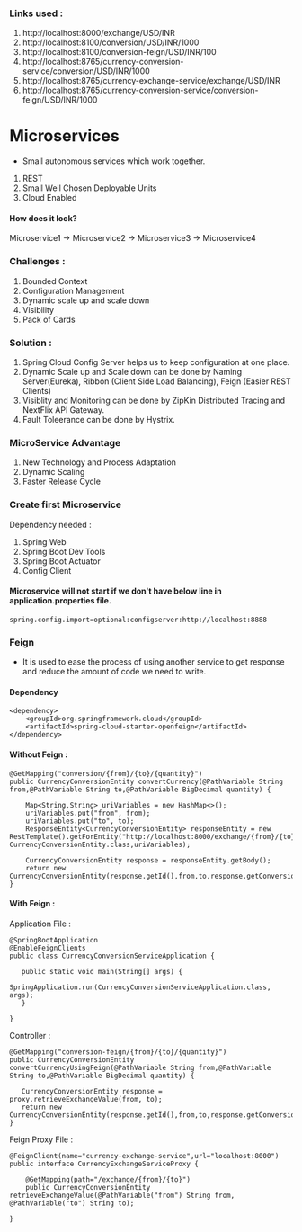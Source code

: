 ### Links used :
1. http://localhost:8000/exchange/USD/INR
2. http://localhost:8100/conversion/USD/INR/1000
3. http://localhost:8100/conversion-feign/USD/INR/100
4. http://localhost:8765/currency-conversion-service/conversion/USD/INR/1000
5. http://localhost:8765/currency-exchange-service/exchange/USD/INR
6. http://localhost:8765/currency-conversion-service/conversion-feign/USD/INR/1000

# Microservices

- Small autonomous services which work together.

1. REST
2. Small Well Chosen Deployable Units
3. Cloud Enabled

#### How does it look?
Microservice1 -> Microservice2 -> Microservice3 -> Microservice4

### Challenges : 
1. Bounded Context
2. Configuration Management
3. Dynamic scale up and scale down
4. Visibility
5. Pack of Cards

### Solution : 
1. Spring Cloud Config Server helps us to keep configuration at one place.
2. Dynamic Scale up and Scale down can be done by Naming Server(Eureka), Ribbon (Client Side Load Balancing), Feign (Easier REST Clients)
3. Visiblity and Monitoring can be done by ZipKin Distributed Tracing and NextFlix API Gateway.
4. Fault Toleerance can be done by Hystrix.

### MicroService Advantage
1. New Technology and Process Adaptation
2. Dynamic Scaling
3. Faster Release Cycle


### Create first Microservice

Dependency needed : 
1. Spring Web
2. Spring Boot Dev Tools
3. Spring Boot Actuator
4. Config Client

#### Microservice will not start if we don't have below line in application.properties file.
```
spring.config.import=optional:configserver:http://localhost:8888
```

### Feign 
 - It is used to ease the process of using another service to get response and reduce the amount of code we need to write.
 
#### Dependency
```
<dependency>
	<groupId>org.springframework.cloud</groupId>
	<artifactId>spring-cloud-starter-openfeign</artifactId>
</dependency>
```

#### Without Feign : 
```
@GetMapping("conversion/{from}/{to}/{quantity}")
public CurrencyConversionEntity convertCurrency(@PathVariable String from,@PathVariable String to,@PathVariable BigDecimal quantity) {

	Map<String,String> uriVariables = new HashMap<>();
	uriVariables.put("from", from);
	uriVariables.put("to", to);
	ResponseEntity<CurrencyConversionEntity> responseEntity = new RestTemplate().getForEntity("http://localhost:8000/exchange/{from}/{to}", CurrencyConversionEntity.class,uriVariables);

	CurrencyConversionEntity response = responseEntity.getBody();
	return new CurrencyConversionEntity(response.getId(),from,to,response.getConversionMultiple(),quantity,quantity.multiply(response.getConversionMultiple()),response.getPort());	
}
```
 
#### With Feign : 
Application File :
 ```
@SpringBootApplication
@EnableFeignClients
public class CurrencyConversionServiceApplication {

	public static void main(String[] args) {
		SpringApplication.run(CurrencyConversionServiceApplication.class, args);
	}

}
 
 ```
 Controller : 
 ```
@GetMapping("conversion-feign/{from}/{to}/{quantity}")
public CurrencyConversionEntity convertCurrencyUsingFeign(@PathVariable String from,@PathVariable String to,@PathVariable BigDecimal quantity) {

	CurrencyConversionEntity response = proxy.retrieveExchangeValue(from, to);
	return new CurrencyConversionEntity(response.getId(),from,to,response.getConversionMultiple(),quantity,quantity.multiply(response.getConversionMultiple()),response.getPort());	
}
```

Feign Proxy File : 
```
@FeignClient(name="currency-exchange-service",url="localhost:8000")
public interface CurrencyExchangeServiceProxy {
	
	@GetMapping(path="/exchange/{from}/{to}")
	public CurrencyConversionEntity retrieveExchangeValue(@PathVariable("from") String from, @PathVariable("to") String to);

}
```

 
 
 
